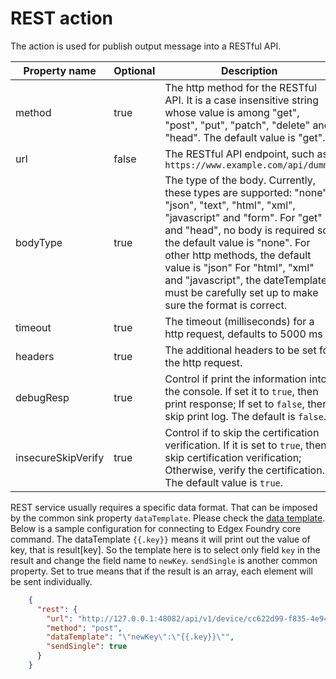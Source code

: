 # REST action

The action is used for publish output message into a RESTful API.

| Property name     | Optional | Description                                                  |
| ----------------- | -------- | ------------------------------------------------------------ |
| method            | true    | The http method for the RESTful API. It is a case insensitive string whose value is among "get", "post", "put", "patch", "delete" and "head". The default value is "get". |
| url             | false    | The RESTful API endpoint, such as ``https://www.example.com/api/dummy``                  |
| bodyType          | true     | The type of the body. Currently, these types are supported: "none", "json", "text", "html", "xml", "javascript" and "form". For "get" and "head", no body is required so the default value is "none". For other http methods, the default value is "json" For "html", "xml" and "javascript", the dateTemplate must be carefully set up to make sure the format is correct. |
| timeout   | true     | The timeout (milliseconds) for a http request, defaults to 5000 ms |
| headers            | true     | The additional headers to be set for the http request. |
| debugResp | true | Control if print the information into the console. If set it to `true`, then print response; If set to `false`, then skip print log. The default is `false`. |
| insecureSkipVerify | true | Control if to skip the certification verification. If it is set to `true`, then skip certification verification; Otherwise, verify the certification. The default value is `true`. |

REST service usually requires a specific data format. That can be imposed by the common sink property `dataTemplate`. Please check the [data template](../overview.md#data-template). Below is a sample configuration for connecting to Edgex Foundry core command. The dataTemplate ``{{.key}}`` means it will print out the value of key, that is result[key]. So the template here is to select only field ``key`` in the result and change the field name to ``newKey``. `sendSingle` is another common property. Set to true means that if the result is an array, each element will be sent individually.
```json
    {
      "rest": {
        "url": "http://127.0.0.1:48082/api/v1/device/cc622d99-f835-4e94-b5cb-b1eff8699dc4/command/51fce08a-ae19-4bce-b431-b9f363bba705",       
        "method": "post",
        "dataTemplate": "\"newKey\":\"{{.key}}\"",
        "sendSingle": true
      }
    }
```